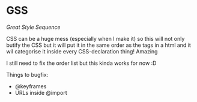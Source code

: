 # GSS
_Great Style Sequence_

CSS can be a huge mess (especially when I make it) so this will not only butify the CSS but it will put it in the same order as the tags in a html and it wil categorise it inside every CSS-declaration thing! Amazing

I still need to fix the order list but this kinda works for now :D

Things to bugfix:

- @keyframes
- URLs inside @import
